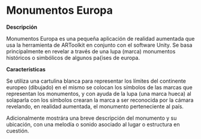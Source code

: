 # Monumentos Europa

**Descripción**

Monumentos Europa es una pequeña aplicación de realidad aumentada que usa la herramienta de ARToolkit en conjunto con el software Unity. Se basa principalmente en revelar a través de una lupa (marca) monumentos históricos o simbólicos de algunos pa{ises de europa. 

**Características**

Se utiliza una cartulina blanca para representar los límites del continente europeo (dibujado) en el mismo se colocan los símbolos de las marcas que representan los monumentos, y con ayuda de la lupa (una marca hueca) al solaparla con los símbolos crearan la marca a ser reconocida por la cámara revelando, en realidad aumentada, el monumento perteneciente al país.

Adicionalmente mostrára una breve descripción del monumento y su ubicación, con una melodía o sonido asociado al lugar o estructura en cuestión.

